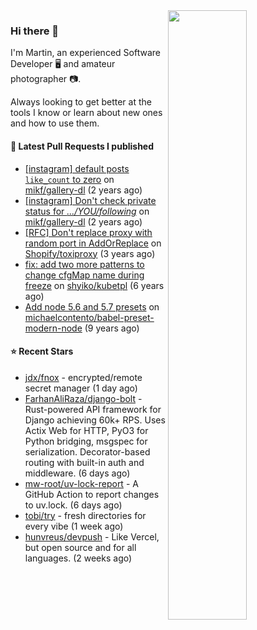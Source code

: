 <img align="right" src="https://github-profile-summary-cards.vercel.app/api/cards/profile-details?username=tinnet&theme=github" width="50%"/>
<h3 class="mt-n3">Hi there 👋</h3>

I'm Martin, an experienced Software Developer 🖥️ and amateur photographer 📷.

Always looking to get better at the tools I know or learn about new ones and how to use them.

#### 🔨 Latest Pull Requests I published

- [[instagram] default posts `like_count` to zero](https://github.com/mikf/gallery-dl/pull/5323) on [mikf/gallery-dl](https://github.com/mikf/gallery-dl) (2 years ago)
- [[instagram] Don&#39;t check private status for *.../YOU/following*](https://github.com/mikf/gallery-dl/pull/5322) on [mikf/gallery-dl](https://github.com/mikf/gallery-dl) (2 years ago)
- [[RFC] Don&#39;t replace proxy with random port in AddOrReplace](https://github.com/Shopify/toxiproxy/pull/356) on [Shopify/toxiproxy](https://github.com/Shopify/toxiproxy) (3 years ago)
- [fix: add two more patterns to change cfgMap name during freeze](https://github.com/shyiko/kubetpl/pull/12) on [shyiko/kubetpl](https://github.com/shyiko/kubetpl) (6 years ago)
- [Add node 5.6 and 5.7 presets](https://github.com/michaelcontento/babel-preset-modern-node/pull/35) on [michaelcontento/babel-preset-modern-node](https://github.com/michaelcontento/babel-preset-modern-node) (9 years ago)

#### ⭐ Recent Stars

- [jdx/fnox](https://github.com/jdx/fnox) - encrypted/remote secret manager (1 day ago)
- [FarhanAliRaza/django-bolt](https://github.com/FarhanAliRaza/django-bolt) - Rust-powered API framework for Django achieving 60k&#43; RPS. Uses Actix Web for HTTP, PyO3 for Python bridging, msgspec for serialization. Decorator-based routing with built-in auth and middleware. (6 days ago)
- [mw-root/uv-lock-report](https://github.com/mw-root/uv-lock-report) - A GitHub Action to report changes to uv.lock. (6 days ago)
- [tobi/try](https://github.com/tobi/try) - fresh directories for every vibe (1 week ago)
- [hunvreus/devpush](https://github.com/hunvreus/devpush) - Like Vercel, but open source and for all languages. (2 weeks ago)

